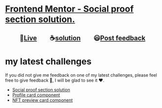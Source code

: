 # [Frontend Mentor - Social proof section solution.](https://www.frontendmentor.io/challenges/social-proof-section-6e0qTv_bA "challenge link")
<h2 align="center">🔴<a href="https://github.com/momenkamal221/intro-component-with-signup-form">Live</a>&emsp;&emsp;☕<a href="https://momenkamal221.github.io/intro-component-with-signup-form/">solution</a>&emsp;&emsp;😃<a href="https://www.frontendmentor.io/solutions/social-proof-section-solution-momen-kamal-3b4ZXldJA">Post feedback</a></h2>

# my latest challenges
If you did not give me feedback on one of my latest challenges, please feel free to give feedback 🙏, I will be glad to see it ❤.  
 - [Social proof section solution](https://www.frontendmentor.io/solutions/social-proof-section-solution-momen-kamal-3b4ZXldJA)  
 - [Profile card component](https://www.frontendmentor.io/solutions/profile-card-component-rS34eclxk) 
 - [NFT preview card component](https://www.frontendmentor.io/solutions/nftpreviewcardcomponentmain-zklypwzp2)  
